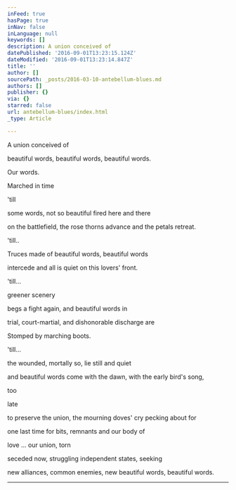 ```yaml
---
inFeed: true
hasPage: true
inNav: false
inLanguage: null
keywords: []
description: A union conceived of
datePublished: '2016-09-01T13:23:15.124Z'
dateModified: '2016-09-01T13:23:14.847Z'
title: ''
author: []
sourcePath: _posts/2016-03-10-antebellum-blues.md
authors: []
publisher: {}
via: {}
starred: false
url: antebellum-blues/index.html
_type: Article

---
```

A union conceived of

beautiful words, beautiful words, beautiful words.

Our words.

Marched in time

'till

some words, not so beautiful fired here and there

on the battlefield, the rose thorns advance and the petals retreat.

'till..

Truces made of beautiful words, beautiful words

intercede and all is quiet on this lovers' front.

'till...

greener scenery

begs a fight again, and beautiful words in

trial, court-martial, and dishonorable discharge are

Stomped by marching boots.

'till...

the wounded, mortally so, lie still and quiet

and beautiful words come with the dawn, with the early bird's song, 

too

late

to preserve the union, the mourning doves' cry pecking about for

one last time for bits, remnants and our body of

love ... our union, torn

seceded now, struggling independent states, seeking

new alliances, common enemies, new beautiful words, beautiful words.

****